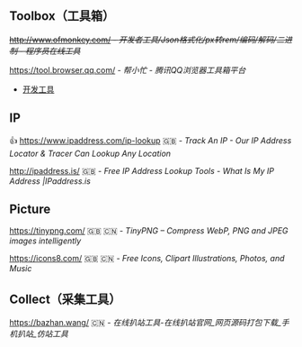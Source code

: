 ## Toolbox（工具箱）

~~http://www.ofmonkey.com/ - _开发者工具/Json格式化/px转rem/编码/解码/二进制 - 程序员在线工具_~~

https://tool.browser.qq.com/ - *帮小忙 - 腾讯QQ浏览器工具箱平台*
- [开发工具](https://tool.browser.qq.com/category/develop)


## IP

👍 https://www.ipaddress.com/ip-lookup :uk: - _Track An IP - Our IP Address Locator & Tracer Can Lookup Any Location_

http://ipaddress.is/ :uk: - _Free IP Address Lookup Tools - What Is My IP Address |IPaddress.is_



## Picture

https://tinypng.com/ :uk: :cn: - _TinyPNG – Compress WebP, PNG and JPEG images intelligently_

https://icons8.com/ :uk: :cn: - _Free Icons, Clipart Illustrations, Photos, and Music_



## Collect（采集工具）

https://bazhan.wang/ :cn: - *在线扒站工具-在线扒站官网_网页源码打包下载_手机扒站_仿站工具*
